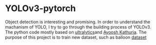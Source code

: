 # YOLOv3-pytorch
Object detection is interesting and promising. In order to understand the machanism of YOLO, I try to go through the building process of YOLOv3. The python code mostly based on [ultralytics](https://github.com/ultralytics/yolov3/tree/v6 )and [Ayoosh Kathuria](https://blog.paperspace.com/how-to-implement-a-yolo-v3-object-detector-from-scratch-in-pytorch-part-5/).
The purpose of this project is to train new dataset, such as balloon [dataset](https://github.com/matterport/Mask_RCNN/releases/download/v2.1/balloon_dataset.zip)
